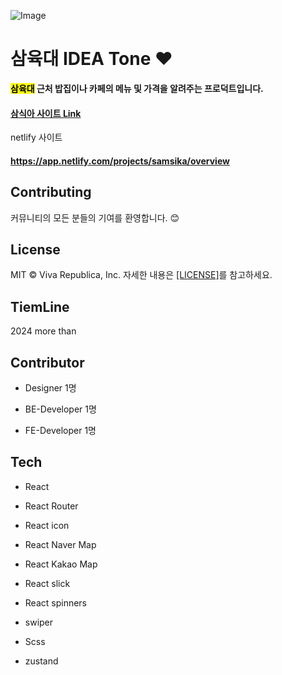 ![Image](https://github.com/user-attachments/assets/69777d5d-9e90-4710-87c4-8ac42d6453ba)

# 삼육대 IDEA Tone ❤️

<b>
<mark>삼육대</mark> 근처 밥집이나 카페의 메뉴 및 가격을 알려주는 프로덕트입니다.</b>

#### [삼식아 사이트 Link](https://samsika.site/)

netlify 사이트

#### https://app.netlify.com/projects/samsika/overview

## Contributing

커뮤니티의 모든 분들의 기여를 환영합니다. 😊

## License

MIT © Viva Republica, Inc. 자세한 내용은 [[LICENSE]](https://github.com/kss2002/ThreeSix/blob/main/LICENSE)를 참고하세요.

## TiemLine

2024 more than

## Contributor

- Designer 1명

- BE-Developer 1명

- FE-Developer 1명

## Tech

- React

- React Router

- React icon

- React Naver Map

- React Kakao Map

- React slick

- React spinners

- swiper

- Scss

- zustand
